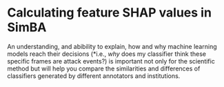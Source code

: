 # Calculating feature SHAP values in SimBA

An understanding, and abibility to explain, how and why machine learning models reach their decisions (*i.e., *why* does my classifier think these specific frames are attack events?) is important not only for the scientific method but will help you compare the similarities and differences of classifiers generated by different annotators and institutions.  
